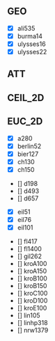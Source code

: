 ## GEO
- [x] ali535
- [x] burma14
- [x] ulysses16
- [x] ulysses22

## ATT

## CEIL_2D

## EUC_2D
- [x] a280
- [x] berlin52
- [x] bier127
- [x] ch130
- [x] ch150
- [] d198
- [] d493
- [] d657
- [x] eil51
- [x] eil76
- [x] eil101
- [] fl417
- [] fl1400
- [] gil262
- [] kroA100
- [] kroA150
- [] kroB100
- [] kroB150
- [] kroC100
- [] kroD100
- [] kroE100
- [] lin105
- [] linhp318
- [] nrw1379

